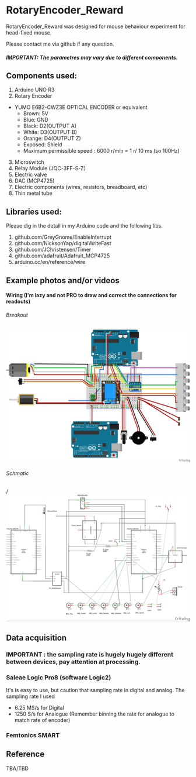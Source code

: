 # RotaryEncoder_Reward

RotaryEncoder_Reward was designed for mouse behaviour experiment for head-fixed mouse.

Please contact me via github if any question.

##### IMPORTANT: The parametres may vary due to different components.

## Components used:
1. Arduino UNO R3
2. Rotary Encoder
 -  YUMO E6B2-CWZ3E OPTICAL ENCODER or equivalent
    * Brown: 5V
    * Blue: GND
    * Black: D2(OUTPUT A)
    * White: D3(OUTPUT B)
    * Orange: D4(OUTPUT Z)
    * Exposed: Shield
    * Maximum permissible speed : 6000 r/min = 1 r/ 10 ms (so 100Hz)
3. Microswitch
4. Relay Module (JQC-3FF-S-Z)
6. Electric valve
7. DAC (MCP4725)
8. Electric components (wires, resistors, breadboard, etc)
9. Thin metal tube

## Libraries used:
Please dig in the detail in my Arduino code and the following libs.
1. github.com/GreyGnome/EnableInterrupt
2. github.com/NicksonYap/digitalWriteFast
3. github.com/JChristensen/Timer
4. github.com/adafruit/Adafruit_MCP4725
5. arduino.cc/en/reference/wire

## Example photos and/or videos
#### Wiring (I'm lazy and not PRO to draw and correct the connections for readouts)
###### Breakout
![Breakout](https://github.com/pywugate/RotaryEncoder_Reward/blob/3a97ebebdc2417a64fa36b13af449324326d1b36/RotaryEncoder_Reward_bb2023Mar.jpg)
###### Schmatic
/ ![Schmatic()](https://github.com/pywugate/RotaryEncoder_Reward/blob/5ced14443a1199606201e3dcdc5c47386767ac44/RotaryEncoder_Reward_schem2023Mar.jpg)

## Data acquisition
### IMPORTANT : the sampling rate is hugely hugely different between devices, pay attention at processing.
### Saleae Logic Pro8 (software Logic2)
It's is easy to use, but caution that sampling rate in digital and analog.
The sampling rate I used
 - 6.25 MS/s for Digital
 - 1250 S/s  for Analogue (Remember binning the rate for analogue to match rate of encoder)

### Femtonics SMART



## Reference
TBA/TBD
